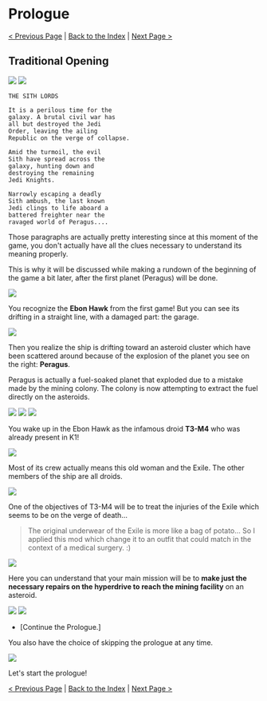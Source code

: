 # Prologue

[< Previous Page](./010_CharacterCreation.md) |
[Back to the Index](./000_Index.md) |
[Next Page >](./012_Prologue.md)

## Traditional Opening

![](../resources/images/screenshots/vlcsnap-2021-02-04-12h12m00s466.png)
![](../resources/images/screenshots/vlcsnap-2021-02-04-12h12m14s867.png)

```text
THE SITH LORDS

It is a perilous time for the
galaxy. A brutal civil war has
all but destroyed the Jedi
Order, leaving the ailing
Republic on the verge of collapse.

Amid the turmoil, the evil
Sith have spread across the
galaxy, hunting down and
destroying the remaining
Jedi Knights.

Narrowly escaping a deadly
Sith ambush, the last known
Jedi clings to life aboard a
battered freighter near the
ravaged world of Peragus....
```

Those paragraphs are actually pretty interesting since at this moment of the game,
you don't actually have all the clues necessary to understand its meaning properly.
 
This is why it will be discussed while making a rundown of the beginning of the game a bit later,
after the first planet (Peragus) will be done.

![](../resources/images/screenshots/PerMov01.mp4.00_01_37_20.Still003.png)

You recognize the **Ebon Hawk** from the first game! But you can see its drifting in a straight line, 
with a damaged part: the garage.


![](../resources/images/screenshots/PerMov01.mp4.00_01_39_11.Still005.png)

Then you realize the ship is drifting toward an asteroid cluster which have been scattered
around because of the explosion of the planet you see on the right: **Peragus**.

Peragus is actually a fuel-soaked planet that exploded due to a mistake made by the mining
colony. The colony is now attempting to extract the fuel directly on the asteroids.

![](../resources/images/screenshots/2021-01-02_21-16-36.png)
![](../resources/images/screenshots/2021-01-02_21-16-47.png)
![](../resources/images/screenshots/2021-01-02_21-16-57.png)

You wake up in the Ebon Hawk as the infamous droid **T3-M4** who was already present in K1!

![](../resources/images/screenshots/2021-01-02_21-17-00.png)

Most of its crew actually means this old woman and the Exile. The other members of the ship
are all droids.

![](../resources/images/screenshots/2021-01-02_21-17-09.png)

One of the objectives of T3-M4 will be to treat the injuries of the Exile which seems to be
on the verge of death...

> The original underwear of the Exile is more like a bag of potato... So I applied this mod
> which change it to an outfit that could match in the context of a medical surgery. :)

![](../resources/images/screenshots/2021-01-02_21-17-16.png)

Here you can understand that your main mission will be to **make just the necessary repairs
on the hyperdrive to reach the mining facility** on an asteroid.

![](../resources/images/screenshots/2021-01-02_21-17-29.png)
![](../resources/images/screenshots/2021-01-02_21-17-39.png)

- [Continue the Prologue.]

You also have the choice of skipping the prologue at any time.

![](../resources/images/screenshots/2021-01-02_21-17-46.png)

Let's start the prologue!

[< Previous Page](./010_CharacterCreation.md) |
[Back to the Index](./000_Index.md) |
[Next Page >](./012_Prologue.md)
